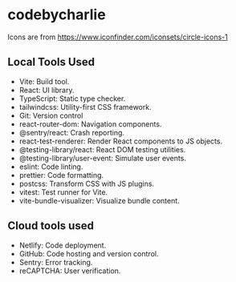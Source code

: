 # codebycharlie

Icons are from https://www.iconfinder.com/iconsets/circle-icons-1

## Local Tools Used

- Vite: Build tool.
- React: UI library.
- TypeScript: Static type checker.
- tailwindcss: Utility-first CSS framework.
- Git: Version control
- react-router-dom: Navigation components.
- @sentry/react: Crash reporting.
- react-test-renderer: Render React components to JS objects.
- @testing-library/react: React DOM testing utilities.
- @testing-library/user-event: Simulate user events.
- eslint: Code linting.
- prettier: Code formatting.
- postcss: Transform CSS with JS plugins.
- vitest: Test runner for Vite.
- vite-bundle-visualizer: Visualize bundle content.

## Cloud tools used

- Netlify: Code deployment.
- GitHub: Code hosting and version control.
- Sentry: Error tracking.
- reCAPTCHA: User verification.
